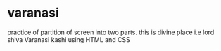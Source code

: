 # varanasi
practice of partition of screen into two parts. this is divine place i.e lord shiva Varanasi kashi using HTML and CSS
